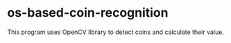 # os-based-coin-recognition
This program uses OpenCV library to detect coins and calculate their value.
